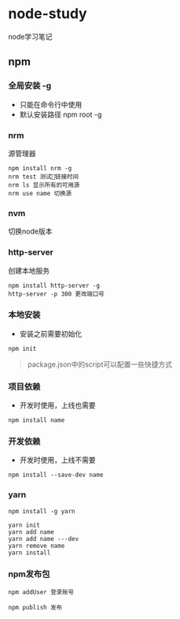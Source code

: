 # node-study
node学习笔记

## npm

### 全局安装 -g 

- 只能在命令行中使用
- 默认安装路径 npm root -g

### nrm 
源管理器

```
npm install nrm -g
nrm test 测试链接时间
nrm ls 显示所有的可用源
nrm use name 切换源
```

### nvm
切换node版本

### http-server
创建本地服务
```
npm install http-server -g
http-server -p 300 更改端口号
```

### 本地安装
- 安装之前需要初始化

```
npm init 
```
> package.json中的script可以配置一些快捷方式

### 项目依赖
- 开发时使用，上线也需要
```
npm install name
```

### 开发依赖
- 开发时使用，上线不需要
```
npm install --save-dev name
```

### yarn
```
npm install -g yarn
```
```
yarn init
yarn add name
yarn add name ---dev
yarn remove name
yarn install
```

### npm发布包
```
npm addUser 登录账号

npm publish 发布
```
